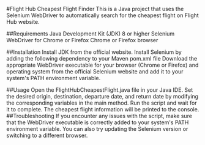 #Flight Hub Cheapest Flight Finder
This is a Java project that uses the Selenium WebDriver to automatically search for the cheapest flight on Flight Hub website.

##Requirements
Java Development Kit (JDK) 8 or higher
Selenium WebDriver for Chrome or Firefox
Chrome or Firefox browser

##Installation
Install JDK from the official website.
Install Selenium by adding the following dependency to your Maven pom.xml file
Download the appropriate WebDriver executable for your browser (Chrome or Firefox) and operating system from the official Selenium website and add it to your system's PATH environment variable.

##Usage
Open the FlightHubCheapestFlight.java file in your Java IDE.
Set the desired origin, destination, departure date, and return date by modifying the corresponding variables in the main method.
Run the script and wait for it to complete. The cheapest flight information will be printed to the console.
##Troubleshooting
If you encounter any issues with the script, make sure that the WebDriver executable is correctly added to your system's PATH environment variable.
You can also try updating the Selenium version or switching to a different browser.
